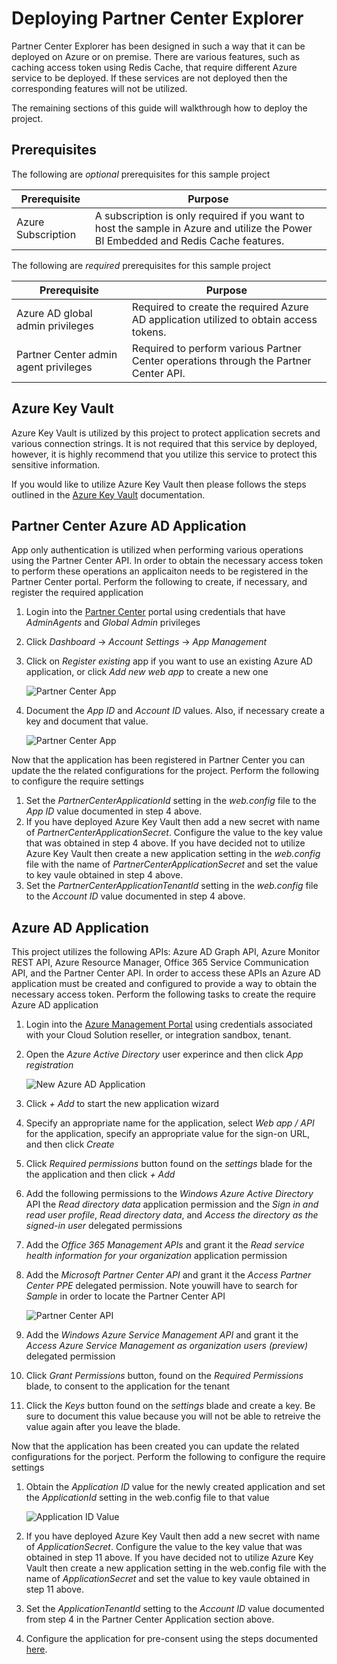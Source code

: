 # Deploying Partner Center Explorer
Partner Center Explorer has been designed in such a way that it can be deployed 
on Azure or on premise. There are various features, such as caching access token
using Redis Cache, that require different Azure service to be deployed. If these
services are not deployed then the corresponding features will not be utilized.

The remaining sections of this guide will walkthrough how to deploy the project.   

## Prerequisites 
The following are _optional_ prerequisites for this sample project 

| Prerequisite          | Purpose                                                                                                                             |
|-----------------------|-------------------------------------------------------------------------------------------------------------------------------------|
|  Azure Subscription   | A subscription is only required if you want to host the sample in Azure and utilize the Power BI Embedded and Redis Cache features. |

The following are _required_ prerequisites for this sample project

| Prerequisite                            | Purpose                                                                                                           |
|-----------------------------------------|-------------------------------------------------------------------------------------------------------------------|
|  Azure AD global admin privileges       | Required to create the required Azure AD application utilized to obtain access tokens.                            |
|  Partner Center admin agent privileges  | Required to perform various Partner Center operations through the Partner Center API.                             |

## Azure Key Vault
Azure Key Vault is utilized by this project to protect application secrets and 
various connection strings. It is not required that this service by deployed, 
however, it is highly recommend that you utilize this service to protect this 
sensitive information.

If you would like to utilize Azure Key Vault then please follows the steps outlined
in the [Azure Key Vault](KeyVault.md) documentation.

## Partner Center Azure AD Application
App only authentication is utilized when performing various operations using the 
Partner Center API. In order to obtain the necessary access token to perform 
these operations an applicaiton needs to be registered in the Partner Center 
portal. Perform the following to create, if necessary, and register the required 
application

1. Login into the [Partner Center](https://partnercenter.microsoft.com) portal using credentials that have _AdminAgents_ and _Global Admin_ privileges
2. Click _Dashboard_ -> _Account Settings_ -> _App Management_ 
3. Click on _Register existing_ app if you want to use an existing Azure AD application, or click _Add new web app_ to create a new one

    ![Partner Center App](Images/appmgmt01.png)

4. Document the _App ID_ and _Account ID_ values. Also, if necessary create a key and document that value. 

    ![Partner Center App](Images/appmgmt02.png)

Now that the application has been registered in Partner Center you can update the 
the related configurations for the project. Perform the following to configure the
require settings 

1. Set the _PartnerCenterApplicationId_ setting in the _web.config_ file to the _App ID_ value documented in step 4 above. 
2. If you have deployed Azure Key Vault then add a new secret with name of _PartnerCenterApplicationSecret_. Configure the value to the key value that was obtained in step 4 above. If you have decided not to utilize Azure Key Vault then create a new application setting in the _web.config_ file with the name of _PartnerCenterApplicationSecret_ and set the value to key vaule obtained in step 4 above.
3. Set the _PartnerCenterApplicationTenantId_ setting in the _web.config_ file to the _Account ID_ value documented in step 4 above.

## Azure AD Application
This project utilizes the following APIs: Azure AD Graph API, Azure Monitor REST API, Azure Resource Manager, 
Office 365 Service Communication API, and the Partner Center API. In order to access these APIs an Azure AD application must be created 
and configured to provide a way to obtain the necessary access token. Perform the following tasks to create the require Azure AD application

1. Login into the [Azure Management Portal](https://portal.azure.com) using credentials associated with your Cloud Solution reseller, or integration sandbox, tenant. 
2. Open the _Azure Active Directory_ user experince and then click _App registration_

    ![New Azure AD Application](Images/aad01.png)

3. Click _+ Add_ to start the new application wizard
4. Specify an appropriate name for the application, select _Web app / API_ for the application, specify an appropriate value for the sign-on URL, and then click _Create_
5. Click _Required permissions_ button found on the _settings_ blade for the the application and then click _+ Add_
6. Add the following permissions to the _Windows Azure Active Directory_ API the _Read directory data_ application permission and the _Sign in and read user profile_, _Read directory data_, and _Access the directory as the signed-in user_ delegated permissions
7. Add the _Office 365 Management APIs_ and  grant it the _Read service health information for your organization_ application permission
8. Add the _Microsoft Partner Center API_ and grant it the _Access Partner Center PPE_ delegated permission. Note youwill have to search for _Sample_ in order to locate the Partner Center API

    ![Partner Center API](Images/aad02.png)

9. Add the _Windows Azure Service Management API_ and grant it the _Access Azure Service Management as organization users (preview)_ delegated permission
10. Click _Grant Permissions_ button, found on the _Required Permissions_ blade, to consent to the application for the tenant 
11. Click the _Keys_ button found on the _settings_ blade and create a key. Be sure to document this value because you will not be able to retreive the value again after you leave the blade.

Now that the application has been created you can update the related configurations
for the porject. Perform the following to configure the require settings

1. Obtain the _Application ID_ value for the newly created application and set the _ApplicationId_ setting in the web.config file to that value 

    ![Application ID Value](Images/aad04.png)

2. If you have deployed Azure Key Vault then add a new secret with name of _ApplicationSecret_. Configure the value to the key value that was obtained in step 11 above. If you have decided not to utilize Azure Key Vault then create a
new application setting in the web.config file with the name of _ApplicationSecret_ and set the value to key vaule obtained in step 11 above.
3. Set the _ApplicationTenantId_ setting to the _Account ID_ value documented from step 4 in the Partner Center Application section above.
4. Configure the application for pre-consent using the steps documented [here](Preconsent.md).
